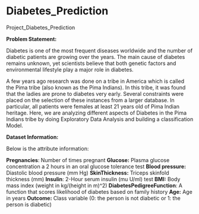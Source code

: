 # Diabetes_Prediction
Project_Diabetes_Prediction


**Problem Statement:**

Diabetes is one of the most frequent diseases worldwide and the number of diabetic patients are growing over the years. The main cause of diabetes remains unknown, yet scientists believe that both genetic factors and environmental lifestyle play a major role in diabetes.

A few years ago research was done on a tribe in America which is called the Pima tribe (also known as the Pima Indians). In this tribe, it was found that the ladies are prone to diabetes very early. Several constraints were placed on the selection of these instances from a larger database. In particular, all patients were females at least 21 years old of Pima Indian heritage. Here, we are analyzing different aspects of Diabetes in the Pima Indians tribe by doing Exploratory Data Analysis and building a classification Model.

**Dataset Information:**

Below is the attribute information:

**Pregnancies**: Number of times pregnant
**Glucose:** Plasma glucose concentration a 2 hours in an oral glucose tolerance test
**Blood pressure:** Diastolic blood pressure (mm Hg)
**SkinThickness:** Triceps skinfold thickness (mm)
**Insulin**: 2-Hour serum insulin (mu U/ml) test
**BMI:** Body mass index (weight in kg/(height in m)^2)
**DiabetesPedigreeFunction**: A function that scores likelihood of diabetes based on family history
**Age:** Age in years
**Outcome:** Class variable (0: the person is not diabetic or 1: the person is diabetic)
